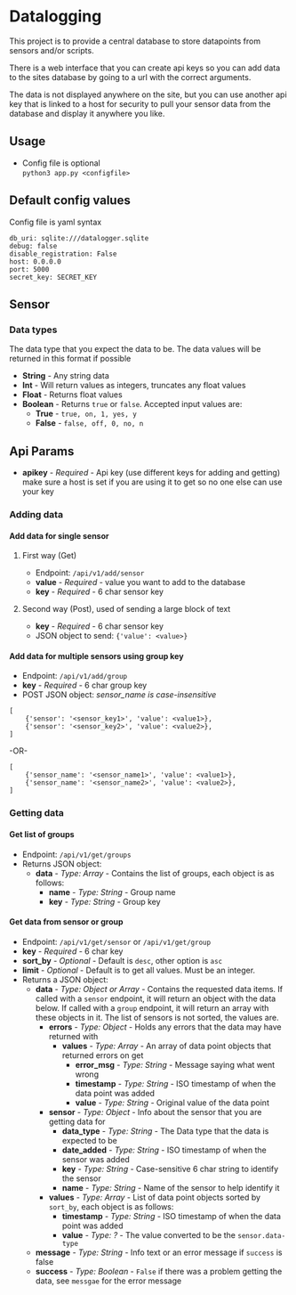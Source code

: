 # Datalogging

This project is to provide a central database to store datapoints from sensors and/or scripts.

There is a web interface that you can create api keys so you can add data to the sites database by going to a url with the correct arguments.

The data is not displayed anywhere on the site, but you can use another api key that is linked to a host for security to pull your sensor data from the database and display it anywhere you like.


## Usage
- Config file is optional  
`python3 app.py <configfile>`


## Default config values
Config file is yaml syntax  
```
db_uri: sqlite:///datalogger.sqlite
debug: false
disable_registration: False
host: 0.0.0.0
port: 5000
secret_key: SECRET_KEY
```

## Sensor

### Data types
The data type that you expect the data to be. The data values will be returned in this format if possible 
- __String__ - Any string data
- __Int__ - Will return values as integers, truncates any float values
- __Float__ - Returns float values
- __Boolean__ - Returns `true` or `false`. Accepted input values are:
    + __True__ - `true, on, 1, yes, y`
    + __False__ - `false, off, 0, no, n`

## Api Params
- __apikey__ - _Required_ - Api key (use different keys for adding and getting) make sure a host is set if you are using it to get so no one else can use your key

### Adding data

#### Add data for single sensor
1. First way (Get)
    - Endpoint: `/api/v1/add/sensor`
    - __value__ - _Required_ - value you want to add to the database
    - __key__ - _Required_ - 6 char sensor key

2. Second way (Post), used of sending a large block of text
    - __key__ - _Required_ - 6 char sensor key
    -  JSON object to send: `{'value': <value>}`

#### Add data for multiple sensors using group key
- Endpoint: `/api/v1/add/group`
- __key__ - _Required_ - 6 char group key
- POST JSON object: *sensor_name is case-insensitive*
```
[
    {'sensor': '<sensor_key1>', 'value': <value1>},
    {'sensor': '<sensor_key2>', 'value': <value2>},
]
```
-OR-
```
[
    {'sensor_name': '<sensor_name1>', 'value': <value1>},
    {'sensor_name': '<sensor_name2>', 'value': <value2>},
]
```

### Getting data

#### Get list of groups
- Endpoint: `/api/v1/get/groups`
- Returns JSON object:
    + __data__ - _Type:  Array_ - Contains the list of groups, each object is as follows: 
        * __name__ - _Type: String_ - Group name
        * __key__ - _Type: String_ - Group key

#### Get data from sensor or group
- Endpoint: `/api/v1/get/sensor` or `/api/v1/get/group`
- __key__ - _Required_ - 6 char key
- __sort_by__ - _Optional_ - Default is `desc`, other option is `asc`
- __limit__ - _Optional_ - Default is to get all values. Must be an integer.
- Returns a JSON object:
    + __data__ - _Type: Object or Array_ - Contains the requested data items. If called with a `sensor` endpoint, it will return an object with the data below. If called with a `group` endpoint, it will return an array with these objects in it. The list of sensors is not sorted, the values are.
        * __errors__ - _Type: Object_ - Holds any errors that the data may have returned with
            - __values__ - _Type: Array_ - An array of data point objects that returned errors on get
                + __error_msg__ - _Type: String_ - Message saying what went wrong
                + __timestamp__ - _Type: String_ - ISO timestamp of when the data point was added
                + __value__ - _Type: String_ - Original value of the data point
        * __sensor__ - _Type: Object_ - Info about the sensor that you are getting data for
            - __data_type__ - _Type: String_ - The Data type that the data is expected to be
            - __date_added__ - _Type: String_ - ISO timestamp of when the sensor was added
            - __key__ - _Type: String_ - Case-sensitive 6 char string to identify the sensor
            - __name__ - _Type: String_ - Name of the sensor to help identify it
        * __values__ - _Type: Array_ - List of data point objects sorted by `sort_by`, each object is as follows:
            - __timestamp__ - _Type: String_ - ISO timestamp of when the data point was added
            - __value__ - _Type: ?_ - The value converted to be the `sensor.data-type`
    + __message__ - _Type: String_ - Info text or an error message if `success` is false
    + __success__ - _Type: Boolean_ - `False` if there was a problem getting the data, see `messgae` for the error message

